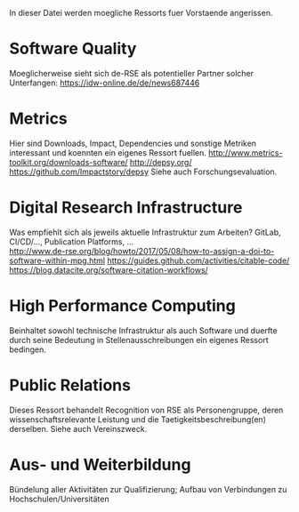 In dieser Datei werden moegliche Ressorts fuer Vorstaende angerissen.

# Software Quality 
Moeglicherweise sieht sich de-RSE als potentieller Partner solcher Unterfangen:
https://idw-online.de/de/news687446

# Metrics
Hier sind Downloads, Impact, Dependencies und sonstige Metriken interessant und koennten ein eigenes Ressort fuellen.
http://www.metrics-toolkit.org/downloads-software/
http://depsy.org/
https://github.com/Impactstory/depsy
Siehe auch Forschungsevaluation.

# Digital Research Infrastructure
Was empfiehlt sich als jeweils aktuelle Infrastruktur zum Arbeiten? GitLab, CI/CD/..., Publication Platforms, ...  
http://www.de-rse.org/blog/howto/2017/05/08/how-to-assign-a-doi-to-software-within-mpg.html
https://guides.github.com/activities/citable-code/
https://blog.datacite.org/software-citation-workflows/ 

# High Performance Computing
Beinhaltet sowohl technische Infrastruktur als auch Software und duerfte durch seine Bedeutung in Stellenausschreibungen ein eigenes Ressort bedingen.

# Public Relations
Dieses Ressort behandelt Recognition von RSE als Personengruppe, deren wissenschaftsrelevante Leistung und die Taetigkeitsbeschreibung(en) derselben. Siehe auch Vereinszweck.

# Aus- und Weiterbildung
Bündelung aller Aktivitäten zur Qualifizierung; Aufbau von Verbindungen zu Hochschulen/Universitäten
